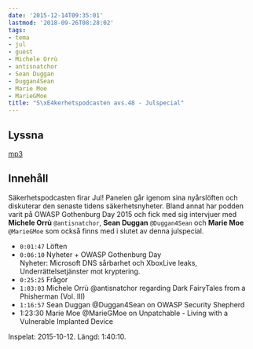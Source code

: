 ```yaml
---
date: '2015-12-14T09:35:01'
lastmod: '2018-09-26T08:28:02'
tags:
- tema
- jul
- guest
- Michele Orrù
- antisnatchor
- Sean Duggan
- Duggan4Sean
- Marie Moe
- MarieGMoe
title: "S\xE4kerhetspodcasten avs.48 - Julspecial"
---
```

## Lyssna

[mp3](http://traffic.libsyn.com/sakerhetspodcasten/Jul_Special_2015_mixdown.mp3)

## Innehåll

Säkerhetspodcasten firar Jul! Panelen går igenom sina nyårslöften och diskuterar
den senaste tidens säkerhetsnyheter. Bland annat har podden
varit på OWASP Gothenburg Day 2015 och fick med sig intervjuer med
**Michele Orrù** `@antisnatchor`, **Sean Duggan** `@Duggan4Sean` och
**Marie Moe** `@MarieGMoe` som också finns med i slutet av denna julspecial.

* `0:01:47` Löften
* `0:06:10` Nyheter + OWASP Gothenburg Day \
   Nyheter: Microsoft DNS sårbarhet och XboxLive leaks,
   Underrättelsetjänster mot kryptering.
* `0:25:25` Frågor
* `1:03:03` Michele Orrù @antisnatchor regarding Dark FairyTales from a
  Phisherman (Vol. III)
* `1:16:57` Sean Duggan @Duggan4Sean on OWASP Security Shepherd
* 1:23:30 Marie Moe @MarieGMoe on Unpatchable - Living with a Vulnerable
  Implanted Device

Inspelat: 2015-10-12. Längd: 1:40:10.
